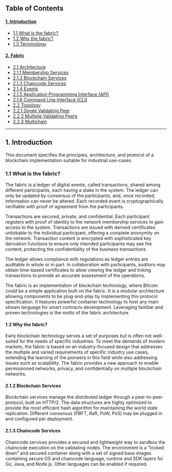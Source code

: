 ## Table of Contents
#### [1. Introduction](#1-introduction_1) 
- [1.1 What is the fabric?](#11-what-is-the-fabric) 
- [1.2 Why the fabric?](#12-why-the-fabric) 
- [1.3 Terminology](#13-terminology)

#### [2. Fabric](#2-fabric_1) 
- [2.1 Architecture](#21-architecture) 
- [2.1.1 Membership Services](#211-membership-services) 
- [2.1.2 Blockchain Services](#212-blockchain-services) 
- [2.1.3 Chaincode Services](#213-chaincode-services) 
- [2.1.4 Events](#214-events) 
- [2.1.5 Application Programming Interface (API)](#215-application-programming-interface-api) 
- [2.1.6 Command Line Interface (CLI)](#216-command-line-interface-cli) 
- [2.2 Topology](#22-topology) 
- [2.2.1 Single Validating Peer](#221-single-validating-peer) 
- [2.2.2 Multiple Validating Peers](#222-multiple-validating-peers) 
- [2.2.3 Multichain](#223-multichain)


________________________________________________________

## 1. Introduction
This document specifies the principles, architecture, and protocol of a blockchain implementation suitable for industrial use-cases.

### 1.1 What is the fabric?
The fabric is a ledger of digital events, called transactions, shared among different participants, each having a stake in the system. The ledger can only be updated by consensus of the participants, and, once recorded, information can never be altered. Each recorded event is cryptographically verifiable with proof of agreement from the participants.

Transactions are secured, private, and confidential. Each participant registers with proof of identity to the network membership services to gain access to the system. Transactions are issued with derived certificates unlinkable to the individual participant, offering a complete anonymity on the network. Transaction content is encrypted with sophisticated key derivation functions to ensure only intended participants may see the content, protecting the confidentiality of the business transactions.

The ledger allows compliance with regulations as ledger entries are auditable in whole or in part. In collaboration with participants, auditors may obtain time-based certificates to allow viewing the ledger and linking transactions to provide an accurate assessment of the operations.

The fabric is an implementation of blockchain technology, where Bitcoin could be a simple application built on the fabric. It is a modular architecture allowing components to be plug-and-play by implementing this protocol specification. It features powerful container technology to host any main stream language for smart contracts development. Leveraging familiar and proven technologies is the motto of the fabric architecture.

#### 1.2 Why the fabric?

Early blockchain technology serves a set of purposes but is often not well-suited for the needs of specific industries. To meet the demands of modern markets, the fabric is based on an industry-focused design that addresses the multiple and varied requirements of specific industry use cases, extending the learning of the pioneers in this field while also addressing issues such as scalability. The fabric provides a new approach to enable permissioned networks, privacy, and confidentially on multiple blockchain networks.

#### 2.1.2 Blockchain Services
Blockchain services manage the distributed ledger through a peer-to-peer protocol, built on HTTP/2. The data structures are highly optimized to provide the most efficient hash algorithm for maintaining the world state replication. Different consensus (PBFT, Raft, PoW, PoS) may be plugged in and configured per deployment.

#### 2.1.3 Chaincode Services
Chaincode services provides a secured and lightweight way to sandbox the chaincode execution on the validating nodes. The environment is a “locked down” and secured container along with a set of signed base images containing secure OS and chaincode language, runtime and SDK layers for Go, Java, and Node.js. Other languages can be enabled if required.

